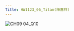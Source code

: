 ```yaml
---
Title: HW1123_06_Titan(陳嘉祥)
---  
```


![CH09 04_Q10](https://github.com/user-attachments/assets/b576e7ac-b88d-452b-8251-288351c5fcf1)

